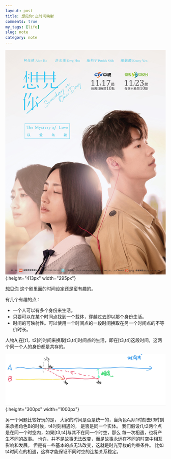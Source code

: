 ```yaml
---
layout: post
title: 想见你:之时间映射
comments: true
my_tags: [life]
slug: note
category: note
---
```



![](/images/2020-01-31-image-1.jpg){:height="413px" width="295px"}

 [想见你](https://movie.douban.com/subject/30468961/) 这个剧里面的时间设定还是蛮有趣的。


有几个有趣的点：

+ 一个人可以有多个身份来生活。
+ 只要可以在某个时间点找到一个载体，穿越过去即以那个身份生活。
+ 时间的可映射性。可以使用一个时间点的一段时间换取在另一个时间点的不等价时长。


人物A,在[t1，t2]的时间来换取[t3,t4]时间点的生活，即在[t3,t4]这段时间，这两个同一个人的身份都是共存的。




![](/images/2020-01-31-image-0.jpg){:height="300px" width="1000px"}

另一个问题比较好玩的是，
大家的时间是否是统一的，当角色A从t1时刻去t3时刻来承担角色B的时候，t4时刻相遇的，
是否是同一个实体。
我们假设t1,t2两个点是在同一个时空内，如果[t3,t4]与其不在同一个时空，那么
每一次相遇，也将产生不同的故事。
也许，并不是故事无法改变，而是故事永远在不同的时空中相互影响和发展。
但是有一些基本的点无法改变，这就是时光穿梭的约束条件。
比如t4时间点的相遇，这样才能保证不同时空的连接关系稳定。











